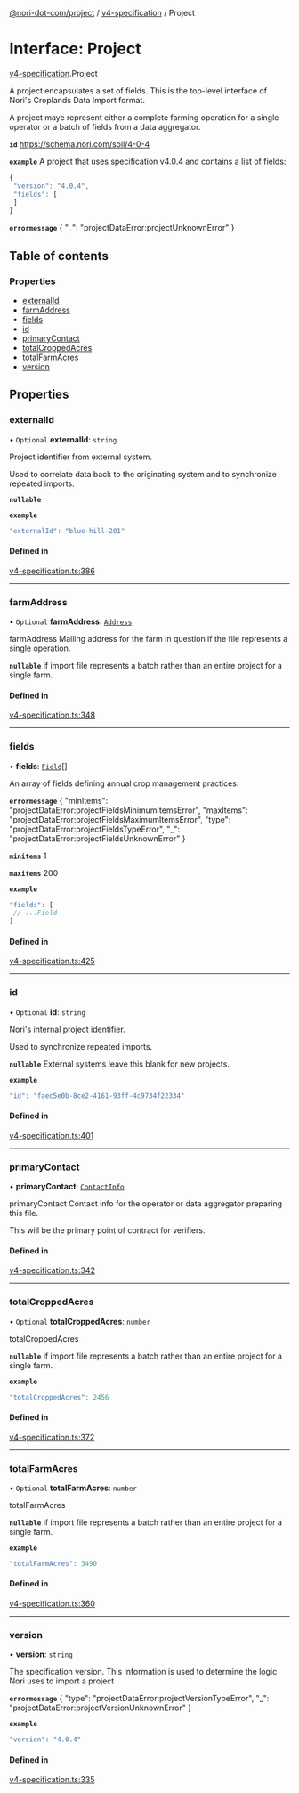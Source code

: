 [@nori-dot-com/project](../README.md) / [v4-specification](../modules/v4_specification.md) / Project

# Interface: Project

[v4-specification](../modules/v4_specification.md).Project

A project encapsulates a set of fields. This is the top-level interface of Nori's Croplands Data Import format.

A project maye represent either a complete farming operation for a single operator or a batch
of fields from a data aggregator.

**`id`** https://schema.nori.com/soil/4-0-4

**`example`** A project that uses specification v4.0.4 and contains a list of fields:
```js
{
 "version": "4.0.4",
 "fields": [
 ]
}
```

**`errormessage`**
{
"_": "projectDataError:projectUnknownError"
}

## Table of contents

### Properties

- [externalId](v4_specification.Project.md#externalid)
- [farmAddress](v4_specification.Project.md#farmaddress)
- [fields](v4_specification.Project.md#fields)
- [id](v4_specification.Project.md#id)
- [primaryContact](v4_specification.Project.md#primarycontact)
- [totalCroppedAcres](v4_specification.Project.md#totalcroppedacres)
- [totalFarmAcres](v4_specification.Project.md#totalfarmacres)
- [version](v4_specification.Project.md#version)

## Properties

### externalId

• `Optional` **externalId**: `string`

Project identifier from external system.

Used to correlate data back to the originating system and to synchronize repeated imports.

**`nullable`**

**`example`**

```js
"externalId": "blue-hill-201"
```

#### Defined in

[v4-specification.ts:386](https://github.com/nori-dot-eco/nori-dot-com/blob/1fbedf1/packages/project/src/v4-specification.ts#L386)

___

### farmAddress

• `Optional` **farmAddress**: [`Address`](v4_specification.Address.md)

farmAddress Mailing address for the farm in question if the file represents a single operation.

**`nullable`** if import file represents a batch rather than an entire project for a single farm.

#### Defined in

[v4-specification.ts:348](https://github.com/nori-dot-eco/nori-dot-com/blob/1fbedf1/packages/project/src/v4-specification.ts#L348)

___

### fields

• **fields**: [`Field`](v4_specification.Field.md)[]

An array of fields defining annual crop management practices.

**`errormessage`**
{
"minItems": "projectDataError:projectFieldsMinimumItemsError",
"maxItems": "projectDataError:projectFieldsMaximumItemsError",
"type": "projectDataError:projectFieldsTypeError",
"_": "projectDataError:projectFieldsUnknownError"
}

**`minitems`** 1

**`maxitems`** 200

**`example`**

```js
"fields": [
 // ...Field
]
```

#### Defined in

[v4-specification.ts:425](https://github.com/nori-dot-eco/nori-dot-com/blob/1fbedf1/packages/project/src/v4-specification.ts#L425)

___

### id

• `Optional` **id**: `string`

Nori's internal project identifier.

Used to synchronize repeated imports.

**`nullable`** External systems leave this blank for new projects.

**`example`**

```js
"id": "faec5e0b-8ce2-4161-93ff-4c9734f22334"
```

#### Defined in

[v4-specification.ts:401](https://github.com/nori-dot-eco/nori-dot-com/blob/1fbedf1/packages/project/src/v4-specification.ts#L401)

___

### primaryContact

• **primaryContact**: [`ContactInfo`](v4_specification.ContactInfo.md)

primaryContact Contact info for the operator or data aggregator preparing this file.

This will be the primary point of contract for verifiers.

#### Defined in

[v4-specification.ts:342](https://github.com/nori-dot-eco/nori-dot-com/blob/1fbedf1/packages/project/src/v4-specification.ts#L342)

___

### totalCroppedAcres

• `Optional` **totalCroppedAcres**: `number`

totalCroppedAcres

**`nullable`** if import file represents a batch rather than an entire project for a single farm.

**`example`**

```js
"totalCroppedAcres": 2456
```

#### Defined in

[v4-specification.ts:372](https://github.com/nori-dot-eco/nori-dot-com/blob/1fbedf1/packages/project/src/v4-specification.ts#L372)

___

### totalFarmAcres

• `Optional` **totalFarmAcres**: `number`

totalFarmAcres

**`nullable`** if import file represents a batch rather than an entire project for a single farm.

**`example`**

```js
"totalFarmAcres": 3490
```

#### Defined in

[v4-specification.ts:360](https://github.com/nori-dot-eco/nori-dot-com/blob/1fbedf1/packages/project/src/v4-specification.ts#L360)

___

### version

• **version**: `string`

The specification version. This information is used to determine the logic Nori uses to import a project

**`errormessage`**
{
"type": "projectDataError:projectVersionTypeError",
"_": "projectDataError:projectVersionUnknownError"
}

**`example`**

```js
"version": "4.0.4"
```

#### Defined in

[v4-specification.ts:335](https://github.com/nori-dot-eco/nori-dot-com/blob/1fbedf1/packages/project/src/v4-specification.ts#L335)
